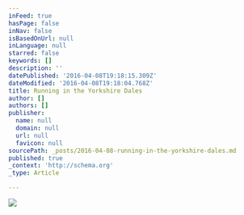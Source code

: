 ```yaml
---
inFeed: true
hasPage: false
inNav: false
isBasedOnUrl: null
inLanguage: null
starred: false
keywords: []
description: ''
datePublished: '2016-04-08T19:18:15.309Z'
dateModified: '2016-04-08T19:18:04.768Z'
title: Running in the Yorkshire Dales
author: []
authors: []
publisher:
  name: null
  domain: null
  url: null
  favicon: null
sourcePath: _posts/2016-04-08-running-in-the-yorkshire-dales.md
published: true
_context: 'http://schema.org'
_type: Article

---
```

![](https://the-grid-user-content.s3-us-west-2.amazonaws.com/7849808c-8df9-4e4e-8f35-6d67d05550f0.jpg)